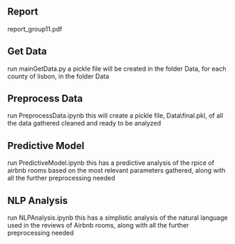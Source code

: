 ## Report
report_group11.pdf

## Get Data
run mainGetData.py
a pickle file will be created in the folder Data, for each county of lisbon, in the folder Data

## Preprocess Data
run PreprocessData.ipynb
this will create a pickle file, Data\final.pkl, of all the data gathered cleaned and ready to be analyzed

## Predictive Model
run PredictiveModel.ipynb
this has a predictive analysis of the rpice of airbnb rooms based on the most relevant parameters gathered, along with all the further preprocessing needed

## NLP Analysis
run NLPAnalysis.ipynb
this has a simplistic analysis of the natural language used in the reviews of Airbnb rooms, along with all the further preprocessing needed